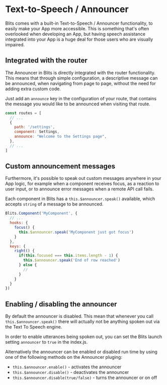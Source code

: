 # Text-to-Speech / Announcer

Blits comes with a built-in Text-to-Speech / Announcer functionality, to easily make your App more accessible. This is something that's often overlooked when developing an App, but having speech assistance integrated into your App is a huge deal for those users who are visually impaired.

## Integrated with the router

The Announcer in Blits is directly integrated with the router functionality. This means that through simple configuration, a descriptive message can be announced, when navigating from page to page, without the need for adding extra custom code.

Just add an `announce` key in the configuration of your route, that contains the message you would like to be announced when visiting that route.

```js
const routes = [
  // ...
  {
    path: '/settings',
    component: Settings,
    announce: "Welcome to the Settings page",
  },
  // ...
]
```

## Custom announcement messages

Furthermore, it's possible to speak out custom messages anywhere in your App logic, for example when a component receives focus, as a reaction to user input, or to announce error messages when a remote API call
fails.

Each component in Blits has a `this.$announcer.speak()` available, which accepts `string` of a message to be announced.

```js
Blits.Component('MyComponent', {
  // ...
  hooks: {
    focus() {
      this.$announcer.speak('MyComponent just got focus')
    }
  },
  keys: {
    right() {
      if(this.focused === this.items.length - 1) {
        this.$announcer.speak('End of row reached')
      } else {
        //
      }
    }
  }
})
```

## Enabling / disabling the announcer

By default the announcer is disabled. This mean that whenever you call `this.$announcer.speak()` there will actually not be anything spoken out via the Text To Speech engine.

In order to enable utterances being spoken out, you can set the Blits launch setting `announcer` to `true` in the index.js.

Alternatively the announcer can be enabled or disabled run time by using one of the following methods on the Announcer pluging:

- `this.$announcer.enable()` - activates the announcer
- `this.$announcer.disable()` - deactivates the announcer
- `this.$announcer.disable(true/false)` - turns the announcer or on off